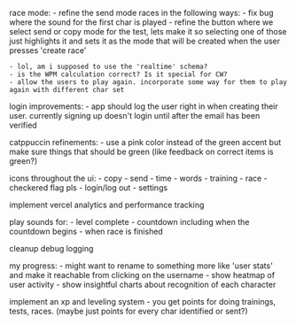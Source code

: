 race mode: 
    - refine the send mode races in the following ways:
        - fix bug where the sound for the first char is played
    - refine the button where we select send or copy mode for the test, lets make it so selecting one of those just highlights it and sets it as the mode that will be created when the user presses 'create race'

    - lol, am i supposed to use the 'realtime' schema?
    - is the WPM calculation correct? Is it special for CW?
    - allow the users to play again. incorporate some way for them to play again with different char set

login improvements:
    - app should log the user right in when creating their user. currently signing up doesn't login until after the email has been verified

catppuccin refinements:
    - use a pink color instead of the green accent but make sure things that should be green (like feedback on correct items is green?)

icons throughout the ui:
    - copy
    - send
    - time
    - words
    - training
    - race - checkered flag pls
    - login/log out
    - settings

implement vercel analytics and performance tracking

play sounds for:
    - level complete
    - countdown including when the countdown begins
    - when race is finished

cleanup debug logging

my progress:
    - might want to rename to something more like 'user stats' and make it reachable from clicking on the username
    - show heatmap of user activity
    - show insightful charts about recognition of each character

implement an xp and leveling system
    - you get points for doing trainings, tests, races. (maybe just points for every char identified or sent?)